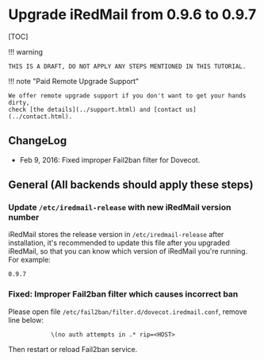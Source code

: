 # Upgrade iRedMail from 0.9.6 to 0.9.7

[TOC]

!!! warning

    THIS IS A DRAFT, DO NOT APPLY ANY STEPS MENTIONED IN THIS TUTORIAL.

!!! note "Paid Remote Upgrade Support"

    We offer remote upgrade support if you don't want to get your hands dirty,
    check [the details](../support.html) and [contact us](../contact.html).

## ChangeLog

* Feb 9, 2016: Fixed improper Fail2ban filter for Dovecot.

## General (All backends should apply these steps)

### Update `/etc/iredmail-release` with new iRedMail version number

iRedMail stores the release version in `/etc/iredmail-release` after
installation, it's recommended to update this file after you upgraded iRedMail,
so that you can know which version of iRedMail you're running. For example:

```
0.9.7
```

### Fixed: Improper Fail2ban filter which causes incorrect ban

Please open file `/etc/fail2ban/filter.d/dovecot.iredmail.conf`, remove line
below:

```
            \(no auth attempts in .* rip=<HOST>
```

Then restart or reload Fail2ban service.
